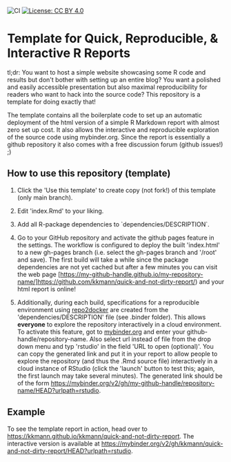 ![CI](https://github.com/kkmann/explainR-template/workflows/CI/badge.svg)
[![License: CC BY 4.0](https://img.shields.io/badge/License-CC%20BY%204.0-lightgrey.svg)](https://creativecommons.org/licenses/by/4.0/)


# Template for Quick, Reproducible, & Interactive R Reports

tl;dr: You want to host a simple website showcasing some R code and results but don't bother with setting up an entire blog? You want a polished and easily accessible presentation but also maximal reproducibility for readers who want to hack into the source code? This repository is a template for doing exactly that!

The template contains all the boilerplate code to set up an automatic deployment 
of the html version of a simple R Markdown report with almost zero set up cost.
It also allows the interactive and reproducible exploration of the source code using
mybinder.org.
Since the report is essentially a github repository it also comes with a free 
discussion forum (github issues!) ;)


## How to use this repository (template)

1.  Click the 'Use this template' to create copy (not fork!) of this template (only main branch).

2.  Edit 'index.Rmd' to your liking.

3.  Add all R-package dependencies to \`dependencies/DESCRIPTION\`.

4.  Go to your GitHub repository and activate the github pages feature in the settings. The workflow is configured to deploy the built 'index.html' to a new gh-pages branch (i.e. select the gh-pages branch and '/root' and save). The first build will take a while since the package dependencies are not yet cached but after a few minutes you can visit the web page [https://my-github-handle.github.io/my-repository-name/]https://github.com/kkmann/quick-and-not-dirty-report/) and your html report is online!

5.  Additionally, during each build, specifications for a reproducible environment using [repo2docker](https://repo2docker.readthedocs.io/en/latest/) are created from the 'dependencies/DESCRIPTION' file (see .binder folder). This allows **everyone** to explore the repository interactively in a cloud environment. To activate this feature, got to [mybinder.org](https://mybinder.org/) and enter your github-handle/repository-name. Also select url instead of file from the drop down menu and typ 'rstudio' in the field 'URL to open (optional)'. You can copy the generated link and put it in your report to allow people to explore the repository (and thus the .Rmd source file) interactively in a cloud instance of RStudio (click the 'launch' button to test this; again, the first launch may take several minutes). The generated link should be of the form <https://mybinder.org/v2/gh/my-github-handle/repository-name/HEAD?urlpath=rstudio>.


## Example

To see the template report in action, head over to <https://kkmann.github.io/kkmann/quick-and-not-dirty-report>. The interactive version is available at <https://mybinder.org/v2/gh/kkmann/quick-and-not-dirty-report/HEAD?urlpath=rstudio>.

